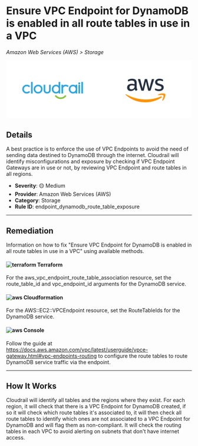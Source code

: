 # Ensure VPC Endpoint for DynamoDB is enabled in all route tables in use in a VPC

*Amazon Web Services (AWS) > Storage*

![Cloudrail and Amazon Web Services (AWS) logos](../images/cloudrail_aws.png)

## Details
A best practice is to enforce the use of VPC Endpoints to avoid the need of sending data destined to DynamoDB through the internet. Cloudrail will identify misconfigurations and exposure by checking if VPC Endpoint Gateways are in use or not, by reviewing VPC Endpoint and route tables in all regions.

- **Severity**: 🟡 Medium
- **Provider**: Amazon Web Services (AWS)
- **Category**: Storage
- **Rule ID**: endpoint_dynamodb_route_table_exposure

---

## Remediation
Information on how to fix "Ensure VPC Endpoint for DynamoDB is enabled in all route tables in use in a VPC" using available methods.


####  <img src="../_media/emojis/terraform.png" alt="terraform" width="20"/>  Terraform
For the aws_vpc_endpoint_route_table_association resource, set the route_table_id and vpc_endpoint_id arguments for the DynamoDB service.








#### <img src="../_media/emojis/aws.png" alt="aws" width="20"/> Cloudformation
For the AWS::EC2::VPCEndpoint resource, set the RouteTableIds for the DynamoDB service.



####  <img src="../_media/emojis/aws.png" alt="aws" width="20"/> Console
Follow the guide at <https://docs.aws.amazon.com/vpc/latest/userguide/vpce-gateway.html#vpc-endpoints-routing> to configure the route tables to route DynamoDB service traffic via the endpoint.




---

## How It Works
Cloudrail will identify all tables and the regions where they exist. For each region, it will check that there is a VPC Endpoint for DynamoDB created, if so it will check which route tables it's associated to, it will then check all route tables to identify which ones are not associated to a VPC Endpoint for DynamoDB and will flag them as non-compliant. It will check the routing tables in each VPC to avoid alerting on subnets that don't have internet access.